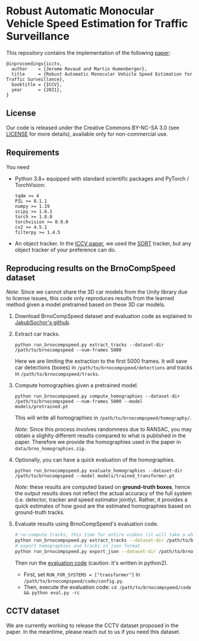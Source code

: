# Robust Automatic Monocular Vehicle Speed Estimation for Traffic Surveillance #
This repository contains the implementation of the following [paper](https://europe.naverlabs.com/research/publications/robust-and-automatic-monocular-vehicle-speed-estimation-for-traffic-surveillance/):

```text
@inproceedings{icctv,
  author    = {Jerome Revaud and Martin Humenberger},
  title     = {Robust Automatic Monocular Vehicle Speed Estimation for Traffic Surveillance},
  booktitle = {ICCV},
  year      = {2021},
}
```

License
-------
Our code is released under the Creative Commons BY-NC-SA 3.0 (see [LICENSE](LICENSE) for more details), available only for non-commercial use.


Requirements
------------
You need 
  - Python 3.8+ equipped with standard scientific packages and PyTorch / TorchVision:
    ```
    tqdm >= 4
    PIL >= 8.1.1
    numpy >= 1.19
    scipy >= 1.6.1
    torch >= 1.8.0
    torchvision >= 0.9.0
    cv2 >= 4.5.1
    filterpy >= 1.4.5
    ```
 - An object tracker. In the [ICCV paper](https://europe.naverlabs.com/research/publications/robust-and-automatic-monocular-vehicle-speed-estimation-for-traffic-surveillance/), 
   we used the [SORT](https://github.com/abewley/sort) tracker, but any object tracker of your preference can do.


Reproducing results on the BrnoCompSpeed dataset
------------------------------------------------

*Note*: Since we cannot share the 3D car models from the Unity library due to license issues, 
         this code only reproduces results from the learned method given a model pretrained based
         on these 3D car models.

1. Download BrnoCompSpeed dataset and evaluation code as explained in [JakubSochor's github](https://github.com/JakubSochor/BrnoCompSpeed).

2. Extract car tracks.

    `python run_brnocompspeed.py extract_tracks --dataset-dir /path/to/brnocompspeed --num-frames 5000`

    Here we are limiting the extraction to the first 5000 frames.
    It will save car detections (boxes) in `/path/to/brnocompspeed/detections`
    and tracks in `/path/to/brnocompspeed/tracks`.


3. Compute homographies given a pretrained model.

    `python run_brnocompspeed.py compute_homographies --dataset-dir /path/to/brnocompspeed --num-frames 5000 --model models/pretrained.pt`

    This will write all homographies in `/path/to/brnocompspeed/homography/`.

    *Note*: Since this process involves randomness due to RANSAC, you may obtain a slighlty different
    results compared to what is published in the paper. 
    Therefore we provide the homographies used in the paper in `data/brno_homographies.zip`.


4. Optionally, you can have a quick evaluation of the homographies.

    `python run_brnocompspeed.py evaluate_homographies --dataset-dir /path/to/brnocompspeed --model models/trained_transformer.pt`

    *Note*: these results are computed based on **ground-truth boxes**, 
    hence the output results does not reflect the actual accuracy of the full system
    (i.e. detector, tracker and speed estimator jointly). Rather, it provides a quick
    estimates of how good are the estimated homographies based on ground-truth tracks.


5. Evaluate results using BrnoCompSpeed's evaluation code.

    ```bash
    # re-compute tracks, this time for entire videos (it will take a while)
    python run_brnocompspeed.py extract_tracks --dataset-dir /path/to/brnocompspeed 
    # export homographies and tracks in json format
    python run_brnocompspeed.py export_json --dataset-dir /path/to/brnocompspeed
    ```

    Then run the [evaluation code](https://github.com/JakubSochor/BrnoCompSpeed) (caution: it's written in python2).
    - First, set `RUN_FOR_SYSTEMS = ["transformer"]` in `/path/to/brnocompspeed/code/config.py`.
    - Then, execute the evaluation code:
      `cd /path/to/brnocompspeed/code && python eval.py -rc`


CCTV dataset
------------
We are currently working to release the CCTV dataset proposed in the paper.
In the meantime, please reach out to us if you need this dataset.

